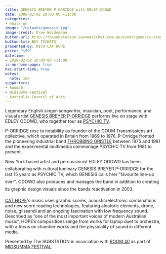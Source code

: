 ```yaml
---
title: GENESIS BREYER P-ORRIDGE with EDLEY ODOWD
date: 2008-02-02 20:00:00 +11:00
categories:
- whats-on
image: "/uploads/genesis.jpg"
image-credit: Drew Weidemann
button-url: http://thesubstation.iwannaticket.com.au/event/genesis-breyer-p-orridge-w-edley-odowd-MTQxNDQ
button-txt: BUY TICKETS
presented-by: WITH CAT HOPE
price: "$59"
datetime:
- 2018-02-02 20:00:00 +11:00
is-on-home-page: true
has-start-time: true
notes:
  note: 18+
supporters:
- Room40
- Midsumma Festival
- Australia Council of Arts
---
```


Legendary English singer-songwriter, musician, poet, performance, and visual artist [GENESIS BREYER P-ORRIDGE](https://www.facebook.com/Genesis-BREYER-P-ORRIDGE-171735929627691/) performs live on stage with EDLEY ODOWD, who together tour as [PSYCHIC TV](https://www.facebook.com/psychictvptv3/). 

P-ORRIDGE rose to notability as founder of the COUM Transmissions art collective, which operated in Britain from 1969 to 1976. P-Orridge fronted the pioneering industrial band [THROBBING GRISTLE](http://www.throbbing-gristle.com/) between 1975 and 1981 and the experimental multimedia commonage PSYCHIC TV from 1981 to present. 

New York based artist and percussionist EDLEY ODOWD has been collaborating with cultural luminary GENESIS BREYER P-ORRIDGE for the last 15 years as PSYCHIC TV, which GENESIS calls h/er "favourite line-up ever". ODOWD also produces and manages the band in addition to creating its graphic design visuals since the bands reactivation in 2003.

[CAT HOPE](http://www.cathope.com/)'s music uses graphic scores, acoustic/electronic combinations and new score reading technologies, featuring aleatoric elements, drone, noise, glissandi and an ongoing fascination with low frequency sound. Described as “one of the most important voices of modern Australian music”, HOPE’s compositions range from works for laptop duet to orchestra, with a focus on chamber works and the physicality of sound in different media.

Presented by The SUBSTATION in association with [ROOM 40](http://room40.org/) as part of [MIDSUMMA FESTIVAL](https://midsumma.org.au/)